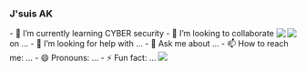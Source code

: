 
### J'suis AK
<img align="right" src="https://github-readme-stats.vercel.app/api?username=onyxwizard&&show_icons=true&title_color=Aqua&icon_color=00cc00&text_color=ff1a1a&bg_color=000000">
<a href="https://hits.seeyoufarm.com"><img align="right" src="https://hits.seeyoufarm.com/api/count/incr/badge.svg?url=https%3A%2F%2Fgithub.com%2Fonyxwizard&count_bg=%2300EA3A&title_bg=%23000000&icon=&icon_color=%23FC0000&title=VISIT&edge_flat=true"/></a>
- 🌱 I’m currently learning CYBER security                                                                                                      
- 👯 I’m looking to collaborate on ...
- 🤔 I’m looking for help with ...
- 💬 Ask me about ...
- 📫 How to reach me: ...
- 😄 Pronouns: ...
- ⚡ Fun fact: ...

<img src="https://goreportcard.com/badge/github.com/onyxwizard/hit-counter">
